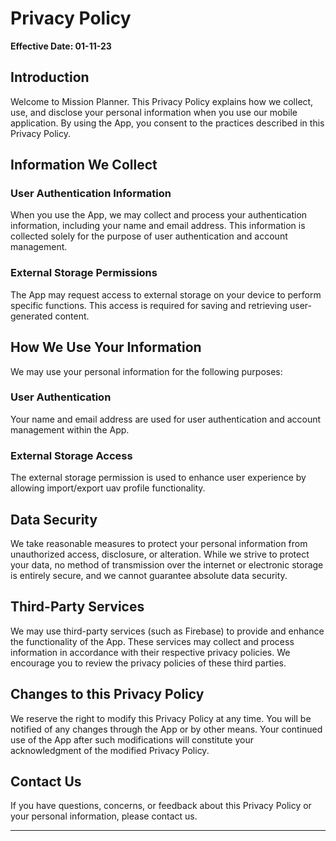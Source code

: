 # Privacy Policy

**Effective Date: 01-11-23**

## Introduction

Welcome to Mission Planner. This Privacy Policy explains how we collect, use, and disclose your personal information when you use our mobile application. By using the App, you consent to the practices described in this Privacy Policy.

## Information We Collect

### User Authentication Information
When you use the App, we may collect and process your authentication information, including your name and email address. This information is collected solely for the purpose of user authentication and account management.

### External Storage Permissions
The App may request access to external storage on your device to perform specific functions. This access is required for saving and retrieving user-generated content.

## How We Use Your Information

We may use your personal information for the following purposes:

### User Authentication
Your name and email address are used for user authentication and account management within the App.

### External Storage Access
The external storage permission is used to enhance user experience by allowing import/export uav profile functionality.

## Data Security

We take reasonable measures to protect your personal information from unauthorized access, disclosure, or alteration. While we strive to protect your data, no method of transmission over the internet or electronic storage is entirely secure, and we cannot guarantee absolute data security.

## Third-Party Services

We may use third-party services (such as Firebase) to provide and enhance the functionality of the App. These services may collect and process information in accordance with their respective privacy policies. We encourage you to review the privacy policies of these third parties.

## Changes to this Privacy Policy

We reserve the right to modify this Privacy Policy at any time. You will be notified of any changes through the App or by other means. Your continued use of the App after such modifications will constitute your acknowledgment of the modified Privacy Policy.

## Contact Us

If you have questions, concerns, or feedback about this Privacy Policy or your personal information, please contact us.

---
